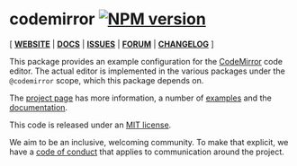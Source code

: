 # codemirror [![NPM version](https://img.shields.io/npm/v/codemirror)](https://www.npmjs.org/package/codemirror)

[ [**WEBSITE**](https://codemirror.net/) | [**DOCS**](https://codemirror.net/docs/ref/#codemirror) | [**ISSUES**](https://github.com/codemirror/dev/issues) | [**FORUM**](https://discuss.codemirror.net/c/next/) | [**CHANGELOG**](https://github.com/codemirror/basic-setup/blob/main/CHANGELOG.md) ]

This package provides an example configuration for the
[CodeMirror](https://codemirror.net/) code editor. The actual editor
is implemented in the various packages under the `@codemirror` scope,
which this package depends on.

The [project page](https://codemirror.net/) has more information, a
number of [examples](https://codemirror.net/examples/) and the
[documentation](https://codemirror.net/docs/).

This code is released under an
[MIT license](https://github.com/codemirror/basic-setup/tree/main/LICENSE).

We aim to be an inclusive, welcoming community. To make that explicit,
we have a [code of
conduct](http://contributor-covenant.org/version/1/1/0/) that applies
to communication around the project.
